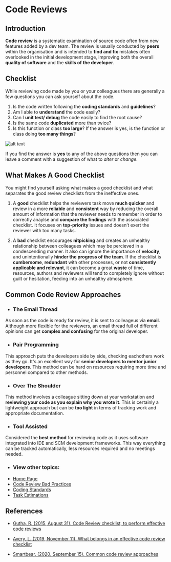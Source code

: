 # Code Reviews
## Introduction  

**Code review** is a systematic examination of source code often from new features added by a dev team. The review is usually conducted by **peers** within the organisation and is intended to **find and fix** mistakes often overlooked in the initial development stage, improving both the overall **quality of software** and the **skills of the developer**.

## Checklist 
While reviewing code made by you or your colleagues there are generally a few questions you can ask yourself about the code.

1. Is the code written following the **coding standards** and **guidelines**?
2. Am I able to **understand** the code easily?
3. Can I **unit test/ debug** the code easily to find the root cause?
4. Is the same code **duplicated** more than twice?
5. Is this function or class **too large**? If the answer is yes, is the function or class doing **too many things**?

![alt text](https://i0.wp.com/d331tpl5vusgqa.cloudfront.net/wp-content/uploads/2015/08/Experienced-Code-Reviewer.png?ssl=1 "An example of that need to be asked.")

If you find the answer is **yes** to any of the above questions then you can leave a comment with a suggestion of what to *alter* or *change*.

## What Makes A Good Checklist 
You might find yourself asking what makes a good checklist and what separates the good review checklists from the ineffective ones.

1. A **good** checklist helps the reviewers task move **much quicker** and review in a more **reliable** and **consistent** way by reducing the overall amount of information that the reviewer needs to remember in order to correctly anaylse and **compare the findings** with the associated checklist. It focuses on **top-priority** issues and doesn’t exert the reviewer with too many tasks.

2. A **bad** checklist encourages **nitpicking** and creates an unhealthy relationship between colleagues which may be percieved in a condescending manner. It also can ignore the importance of **velocity**, and unintentionally **hinder the progress of the team**. If the checklist is **cumbersome**, **redundant** with other processes, or not **consistently applicable and relevant**, it can become a great **waste** of time, resources, authors and reviewers will tend to completely ignore without guilt or hesitation, feeding into an unhealthy atmosphere.

## Common Code Review Approaches 

- ### The Email Thread  
As soon as the code is ready for review, it is sent to colleageus via **email**. Although more flexible for the reviewers, an email thread full of different opinions can get **complex and confusing** for the original developer.

- ### Pair Programming 
This approach puts the developers side by side, checking eachothers work as they go. It's an excellent way for **senior developers to mentor junior developers**. This method can be hard on resources requiring more time and personnel compared to other methods.

- ### Over The Shoulder 
This method involves a colleague sitting down at your workstation and **reviewing your code as you explain why you wrote it**. This is certainly a lightweight approach but can be **too light** in terms of tracking work and appropriate documentation.

- ### Tool Assisted 
Considered the **best method** for reviewing code as it uses software integrated into IDE and SCM development frameworks. This way everything can be tracked automatically, less resources required and no meetings needed.


- ### View other topics: 
* [Home Page](../README.md)
* [Code Review Bad Practices](/CodeReview/code-review-bad-practices.md)
* [Coding Standards](../CodingStandards/coding-standards-content.md)
* [Task Estimations](../TaskEstimation/TaskEstimation.md)


## References ## 
* [Gutha, R. (2015, August 31). Code Review checklist, to perform effective code reviews](https://www.evoketechnologies.com/blog/code-review-checklist-perform-effective-code-reviews/)

* [Avery, L. (2019, November 11). What belongs in an effective code review checklist](https://www.pullrequest.com/blog/what-belongs-in-an-effective-code-review-checklist/)

* [Smartbear. (2020, September 15). Common code review approaches](https://smartbear.com/learn/code-review/what-is-code-review/)







